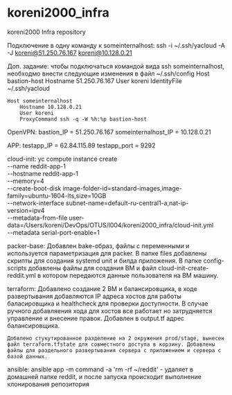 # koreni2000_infra
koreni2000 Infra repository

Подключение в одну команду к someinternalhost:
    ssh -i ~/.ssh/yacloud -A -J koreni@51.250.76.167 koreni@10.128.0.21

Доп. задание:
чтобы подключаться командой вида ssh someinternalhost, необходмо внести следующие изменения в файл ~/.ssh/config
    Host bastion-host
        Hostname 51.250.76.167
        User koreni
        IdentityFile ~/.ssh/yacloud

    Host someinternalhost
        Hostname 10.128.0.21
        User koreni
        ProxyCommand ssh -q -W %h:%p bastion-host

OpenVPN:
    bastion_IP = 51.250.76.167
    someinternalhost_IP = 10.128.0.21

APP:
    testapp_IP = 62.84.115.89
    testapp_port = 9292

cloud-init:
    yc compute instance create \
        --name reddit-app-1 \
        --hostname reddit-app-1 \
        --memory=4 \
        --create-boot-disk image-folder-id=standard-images,image-family=ubuntu-1604-lts,size=10GB \
        --network-interface subnet-name=default-ru-central1-a,nat-ip-version=ipv4 \
        --metadata-from-file user-data=/Users/koreni/DevOps/OTUS/l004/koreni2000_infra/cloud-init.yml \
        --metadata serial-port-enable=1

packer-base:
  Добавлен bake-образ, файлы с переменными и используется параметризация для packer. В папке files добавлены скрипты для создания systemd unit и билда приложения.
  В папке config-scripts добавлены файлы для создания ВМ и файл cloud-init-create-reddit.yml в котором передаются данные пользователя на ВМ машину.

terraform:
    Добавлено создание 2 ВМ и балансировщика, в ходе развертывания добавляются IP адреса хостов для работы баласировщика и healthcheck для проверки доступности. В случае ручного добавляения хода для хостов все работает но затрудняется управление и внесение правок. Добавлен в output.tf адрес балансировщика.

    Добвлено стукутированное разделение на 2 окружения prod/stage, вынесен файл terraform.tfstate для совместного доступа в корзину. Добавлены файлы для раздельного развертывания сервера с приложением и сервера с базой данных.

ansible:
    ansible app -m command -a 'rm -rf ~/reddit' - удаляет в домашней папке reddit, и после запуска происходит выполнение клонирования репозитория

